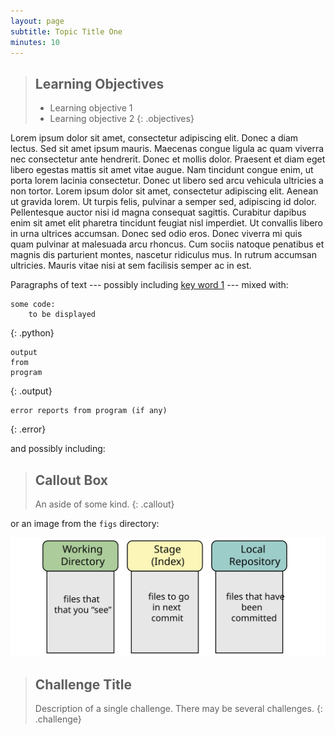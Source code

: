 ```yaml
---
layout: page
subtitle: Topic Title One
minutes: 10
---
```

> ## Learning Objectives
>
> * Learning objective 1
> * Learning objective 2
{: .objectives}

Lorem ipsum dolor sit amet, consectetur adipiscing elit. Donec a
diam lectus. Sed sit amet ipsum mauris. Maecenas congue ligula ac quam
viverra nec consectetur ante hendrerit. Donec et mollis
dolor. Praesent et diam eget libero egestas mattis sit amet vitae
augue. Nam tincidunt congue enim, ut porta lorem lacinia
consectetur. Donec ut libero sed arcu vehicula ultricies a non
tortor. Lorem ipsum dolor sit amet, consectetur adipiscing
elit. Aenean ut gravida lorem. Ut turpis felis, pulvinar a semper sed,
adipiscing id dolor. Pellentesque auctor nisi id magna consequat
sagittis. Curabitur dapibus enim sit amet elit pharetra tincidunt
feugiat nisl imperdiet. Ut convallis libero in urna ultrices
accumsan. Donec sed odio eros. Donec viverra mi quis quam pulvinar at
malesuada arcu rhoncus. Cum sociis natoque penatibus et magnis dis
parturient montes, nascetur ridiculus mus. In rutrum accumsan
ultricies. Mauris vitae nisi at sem facilisis semper ac in est.

Paragraphs of text
--- possibly including [key word 1](reference.html#key-word-1) ---
mixed with:

~~~
some code:
    to be displayed
~~~
{: .python}
~~~
output
from
program
~~~
{: .output}
~~~
error reports from program (if any)
~~~
{: .error}

and possibly including:

> ## Callout Box
>
> An aside of some kind.
{: .callout}

or an image from the `figs` directory:

![this is the image's title](fig/example.svg "this is the image's alt text")

> ## Challenge Title
>
> Description of a single challenge.
> There may be several challenges.
{: .challenge}
